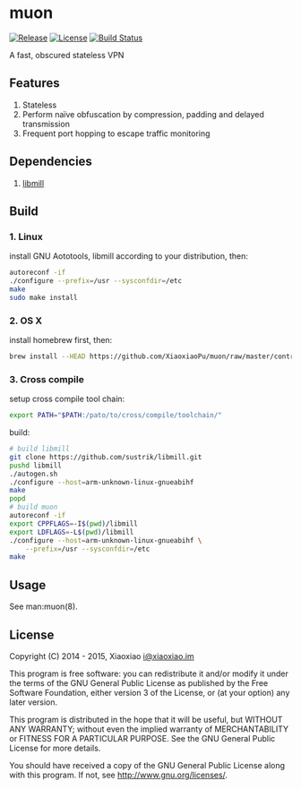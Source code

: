 # muon #

[![Release](https://img.shields.io/github/release/XiaoxiaoPu/muon.svg)](https://github.com/XiaoxiaoPu/muon/releases/latest)
[![License](https://img.shields.io/badge/license-GPL%203-blue.svg)](https://www.gnu.org/licenses/gpl.html)
[![Build Status](https://ci.xiaoxiao.im/buildStatus/icon?job=muon)](https://ci.xiaoxiao.im/job/muon)

A fast, obscured stateless VPN

## Features ##

1. Stateless
2. Perform naïve obfuscation by compression, padding and delayed transmission
3. Frequent port hopping to escape traffic monitoring


## Dependencies ##

1. [libmill](http://libmill.org/)


## Build ##

### 1. Linux ###

install GNU Aototools, libmill according to your distribution, then:

```bash
autoreconf -if
./configure --prefix=/usr --sysconfdir=/etc
make
sudo make install
```

### 2. OS X ###

install homebrew first, then:

```bash
brew install --HEAD https://github.com/XiaoxiaoPu/muon/raw/master/contrib/homebrew/muon.rb
```

### 3. Cross compile ###

setup cross compile tool chain:

```bash
export PATH="$PATH:/pato/to/cross/compile/toolchain/"
```

build:

```bash
# build libmill
git clone https://github.com/sustrik/libmill.git
pushd libmill
./autogen.sh
./configure --host=arm-unknown-linux-gnueabihf
make
popd
# build muon
autoreconf -if
export CPPFLAGS=-I$(pwd)/libmill
export LDFLAGS=-L$(pwd)/libmill
./configure --host=arm-unknown-linux-gnueabihf \
    --prefix=/usr --sysconfdir=/etc
make
```


## Usage ##

See man:muon(8).


## License ##

Copyright (C) 2014 - 2015, Xiaoxiao <i@xiaoxiao.im>

This program is free software: you can redistribute it and/or modify
it under the terms of the GNU General Public License as published by
the Free Software Foundation, either version 3 of the License, or
(at your option) any later version.

This program is distributed in the hope that it will be useful,
but WITHOUT ANY WARRANTY; without even the implied warranty of
MERCHANTABILITY or FITNESS FOR A PARTICULAR PURPOSE.  See the
GNU General Public License for more details.

You should have received a copy of the GNU General Public License
along with this program. If not, see <http://www.gnu.org/licenses/>.
